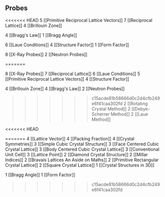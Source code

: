 ## Probes

<<<<<<< HEAD
5 [[Primitive Reciprocal Lattice Vectors]]
7 [[Reciprocal Lattice]]
4 [[Brillouin Zone]]

4 [[Bragg's Law]]
1 [[Bragg Angle]]

6 [[Laue Conditions]]
4 [[Structure Factor]]
1 [[Form Factor]]

8 [[X-Ray Probes]]
2 [[Neutron Probes]]



=======

8 [[X-Ray Probes]]
7 [[Reciprocal Lattice]]
6 [[Laue Conditions]]
5 [[Primitive Reciprocal Lattice Vectors]]
4 [[Structure Factor]]

4 [[Brillouin Zone]]
4 [[Bragg's Law]]
2 [[Neutron Probes]]
>>>>>>> c15acde81b58666d0c2d4cfb249e6f41caa302fd
2 [[Rotating Crystal Method]]
2 [[Debye-Scherrer Method]]
2 [[Laue Method]]

<<<<<<< HEAD

=======
4 [[Lattice Vector]]
4 [[Packing Fraction]]
4 [[Crystal Symmetries]]
3 [[Simple Cubic Crystal Structure]]
3 [[Face Centered Cubic Crystal Lattice]]
3 [[Body Centered Cubic Crystal Lattice]]
3 [[Conventional Unit Cell]]
3 [[Lattice Point]]
2 [[Diamond Crystal Structure]]
2 [[Millar Indices]]
2 [[Bravais Lattices An Aside on Maths]]
2 [[Primitive Rectangular Crystal Lattice]]
2 [[Square Crystal Lattice]]
1 [[Crystal Structures in 3D]]

1 [[Bragg Angle]]
1 [[Form Factor]]
>>>>>>> c15acde81b58666d0c2d4cfb249e6f41caa302fd

